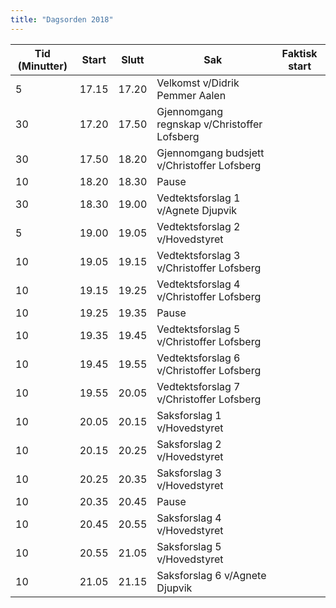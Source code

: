 ```yaml
---
title: "Dagsorden 2018"
---
```


|  Tid (Minutter) | Start   | Slutt   | Sak   | Faktisk start   |
|---|---|---|---|---|
| 5 | 17.15  | 17.20 | Velkomst v/Didrik Pemmer Aalen |   |
| 30  | 17.20  | 17.50 | Gjennomgang regnskap v/Christoffer Lofsberg  |   |
| 30  | 17.50  | 18.20  | Gjennomgang budsjett  v/Christoffer Lofsberg |   |
| 10  | 18.20  | 18.30 | Pause  |   |
| 30  | 18.30  | 19.00 | Vedtektsforslag 1 v/Agnete Djupvik | |
| 5  | 19.00  | 19.05 | Vedtektsforslag 2 v/Hovedstyret | |
| 10  | 19.05  | 19.15 | Vedtektsforslag 3 v/Christoffer Lofsberg| |
| 10  | 19.15  | 19.25 | Vedtektsforslag 4 v/Christoffer Lofsberg | |
| 10  | 19.25  | 19.35 | Pause | |
| 10  | 19.35  | 19.45 | Vedtektsforslag 5 v/Christoffer Lofsberg| |
| 10  | 19.45  | 19.55 | Vedtektsforslag 6 v/Christoffer Lofsberg| |
| 10  | 19.55  | 20.05 | Vedtektsforslag 7 v/Christoffer Lofsberg| |
| 10  | 20.05  | 20.15 | Saksforslag 1 v/Hovedstyret |   |
| 10  | 20.15  | 20.25 | Saksforslag 2 v/Hovedstyret |   |
| 10  | 20.25  | 20.35 | Saksforslag 3 v/Hovedstyret |   |
| 10  | 20.35  | 20.45 | Pause | | 
| 10  | 20.45  | 20.55 | Saksforslag 4 v/Hovedstyret |   |
| 10  | 20.55  | 21.05 | Saksforslag 5 v/Hovedstyret |   |
| 10  | 21.05  | 21.15 | Saksforslag 6 v/Agnete Djupvik |   |